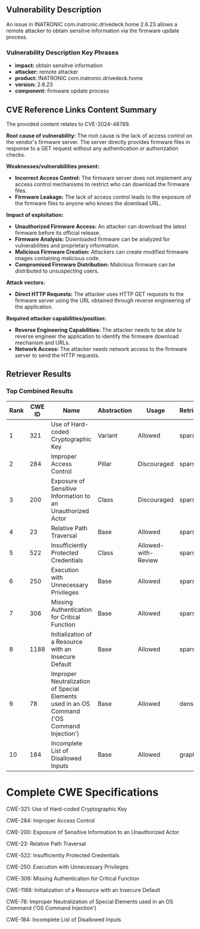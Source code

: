 ## Vulnerability Description
An issue in INATRONIC com.inatronic.drivedeck.home 2.6.23 allows a remote attacker to obtain sensitve information via the firmware update process.

### Vulnerability Description Key Phrases
- **impact:** obtain sensitve information
- **attacker:** remote attacker
- **product:** INATRONIC com.inatronic.drivedeck.home
- **version:** 2.6.23
- **component:** firmware update process

## CVE Reference Links Content Summary
The provided content relates to CVE-2024-48789.

**Root cause of vulnerability:**
The root cause is the lack of access control on the vendor's firmware server. The server directly provides firmware files in response to a GET request without any authentication or authorization checks.

**Weaknesses/vulnerabilities present:**
- **Incorrect Access Control:** The firmware server does not implement any access control mechanisms to restrict who can download the firmware files.
- **Firmware Leakage:** The lack of access control leads to the exposure of the firmware files to anyone who knows the download URL.

**Impact of exploitation:**
- **Unauthorized Firmware Access:** An attacker can download the latest firmware before its official release.
- **Firmware Analysis:** Downloaded firmware can be analyzed for vulnerabilities and proprietary information.
- **Malicious Firmware Creation:** Attackers can create modified firmware images containing malicious code.
- **Compromised Firmware Distribution:** Malicious firmware can be distributed to unsuspecting users.

**Attack vectors:**
- **Direct HTTP Requests:** The attacker uses HTTP GET requests to the firmware server using the URL obtained through reverse engineering of the application.

**Required attacker capabilities/position:**
- **Reverse Engineering Capabilities:** The attacker needs to be able to reverse engineer the application to identify the firmware download mechanism and URLs.
- **Network Access:** The attacker needs network access to the firmware server to send the HTTP requests.

## Retriever Results

### Top Combined Results

| Rank | CWE ID | Name | Abstraction | Usage  | Retrievers | Individual Scores |
|------|--------|------|-------------|-------|------------|-------------------|
| 1 | 321 | Use of Hard-coded Cryptographic Key | Variant | Allowed | sparse | 0.040 |
| 2 | 284 | Improper Access Control | Pillar | Discouraged | sparse | 0.039 |
| 3 | 200 | Exposure of Sensitive Information to an Unauthorized Actor | Class | Discouraged | sparse | 0.039 |
| 4 | 23 | Relative Path Traversal | Base | Allowed | sparse | 0.039 |
| 5 | 522 | Insufficiently Protected Credentials | Class | Allowed-with-Review | sparse | 0.038 |
| 6 | 250 | Execution with Unnecessary Privileges | Base | Allowed | sparse | 0.037 |
| 7 | 306 | Missing Authentication for Critical Function | Base | Allowed | sparse | 0.037 |
| 8 | 1188 | Initialization of a Resource with an Insecure Default | Base | Allowed | sparse | 0.037 |
| 9 | 78 | Improper Neutralization of Special Elements used in an OS Command ('OS Command Injection') | Base | Allowed | dense | 0.543 |
| 10 | 184 | Incomplete List of Disallowed Inputs | Base | Allowed | graph | 0.002 |



# Complete CWE Specifications

CWE-321: Use of Hard-coded Cryptographic Key

CWE-284: Improper Access Control

CWE-200: Exposure of Sensitive Information to an Unauthorized Actor

CWE-23: Relative Path Traversal

CWE-522: Insufficiently Protected Credentials

CWE-250: Execution with Unnecessary Privileges

CWE-306: Missing Authentication for Critical Function

CWE-1188: Initialization of a Resource with an Insecure Default

CWE-78: Improper Neutralization of Special Elements used in an OS Command ('OS Command Injection')

CWE-184: Incomplete List of Disallowed Inputs